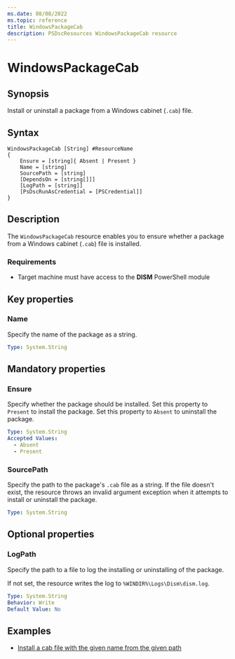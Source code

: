 ```yaml
---
ms.date: 08/08/2022
ms.topic: reference
title: WindowsPackageCab
description: PSDscResources WindowsPackageCab resource
---
```


# WindowsPackageCab

## Synopsis

Install or uninstall a package from a Windows cabinet (`.cab`) file.

## Syntax

```text
WindowsPackageCab [String] #ResourceName
{
    Ensure = [string]{ Absent | Present }
    Name = [string]
    SourcePath = [string]
    [DependsOn = [string[]]]
    [LogPath = [string]]
    [PsDscRunAsCredential = [PSCredential]]
}
```

## Description

The `WindowsPackageCab` resource enables you to ensure whether a package from a Windows cabinet
(`.cab`) file is installed.

### Requirements

- Target machine must have access to the **DISM** PowerShell module

## Key properties

### Name

Specify the name of the package as a string.

```yaml
Type: System.String
```

## Mandatory properties

### Ensure

Specify whether the package should be installed. Set this property to `Present` to install the
package. Set this property to `Absent` to uninstall the package.

```yaml
Type: System.String
Accepted Values:
  - Absent
  - Present
```

### SourcePath

Specify the path to the package's `.cab` file as a string. If the file doesn't exist, the resource
throws an invalid argument exception when it attempts to install or uninstall the package.

```yaml
Type: System.String
```

## Optional properties

### LogPath

Specify the path to a file to log the installing or uninstalling of the package.

If not set, the resource writes the log to `%WINDIR%\Logs\Dism\dism.log`.

```yaml
Type: System.String
Behavior: Write
Default Value: No
```

## Examples

- [Install a cab file with the given name from the given path][1]

<!-- Reference Links -->

[1]: Install.md
